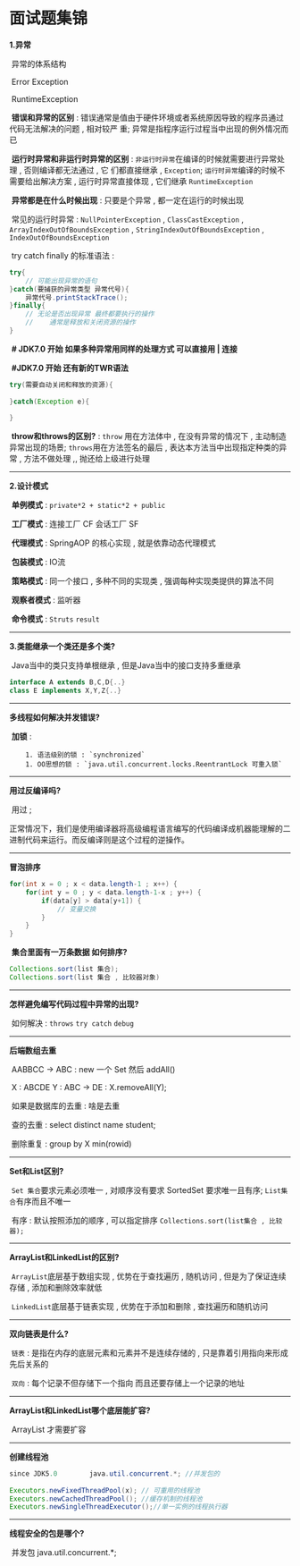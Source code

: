 # 面试题集锦



**1.异常**

​	异常的体系结构

​	Error		Exception

​				RuntimeException

​	**错误和异常的区别** : 错误通常是值由于硬件环境或者系统原因导致的程序员通过代码无法解决的问题 , 相对较严	重;	异常是指程序运行过程当中出现的例外情况而已

​	**运行时异常和非运行时异常的区别** : `非运行时异常`在编译的时候就需要进行异常处理 , 否则编译都无法通过 , 它	们都直接继承 , `Exception`;	`运行时异常`编译的时候不需要给出解决方案 , 运行时异常直接体现 , 它们继承	`RuntimeException`

​	**异常都是在什么时候出现** : 只要是个异常 , 都一定在运行的时候出现

​	常见的运行时异常 : `NullPointerException` , `ClassCastException` , `ArrayIndexOutOfBoundsException` , `StringIndexOutOfBoundsException` , `IndexOutOfBoundsException`

​	try catch finally 的标准语法 : 

```java
try{
    // 可能出现异常的语句
}catch(要捕获的异常类型 异常代号){
    异常代号.printStackTrace();
}finally{
    // 无论是否出现异常 最终都要执行的操作
    //    通常是释放和关闭资源的操作
}
```

​	**# JDK7.0 开始 如果多种异常用同样的处理方式 可以直接用 | 连接**

​	**#JDK7.0 开始 还有新的TWR语法**

```java
try(需要自动关闭和释放的资源){
    
}catch(Exception e){
    
}
```

​	**throw和throws的区别?** : `throw` 用在方法体中 , 在没有异常的情况下 , 主动制造异常出现的场景;	`throws`用在方法签名的最后 , 表达本方法当中出现指定种类的异常 , 方法不做处理 ,, 抛还给上级进行处理

****

**2.设计模式**

​	**单例模式** : `private*2 + static*2 + public`

​	**工厂模式** : 连接工厂 CF 会话工厂 SF

​	**代理模式** : SpringAOP 的核心实现 , 就是依靠动态代理模式

​	**包装模式** : IO流

​	**策略模式** : 同一个接口 , 多种不同的实现类 , 强调每种实现类提供的算法不同

​	**观察者模式** : 监听器

​	**命令模式** : `Struts`	`result`

****

**3.类能继承一个类还是多个类?**

​	Java当中的类只支持单根继承 , 但是Java当中的接口支持多重继承

```java
interface A extends B,C,D{..}
class E implements X,Y,Z{..}
```

****

**多线程如何解决并发错误?**

​	**加锁** : 

		1. 语法级别的锁 : `synchronized`
		1. OO思想的锁 : `java.util.concurrent.locks.ReentrantLock 可重入锁`

****

**用过反编译吗?**

​	用过 ; 

​	正常情况下，我们是使用编译器将高级编程语言编写的代码编译成机器能理解的二进制代码来运行。而反编译则是这个过程的逆操作。

****

**冒泡排序**

```java
for(int x = 0 ; x < data.length-1 ; x++) {
    for(int y = 0 ; y < data.length-1-x ; y++) {
        if(data[y] > data[y+1]) {
            // 变量交换
        }
    }
}
```

​	**集合里面有一万条数据 如何排序?**

```java
Collections.sort(list 集合);
Collections.sort(list 集合 , 比较器对象)
```

****

**怎样避免编写代码过程中异常的出现?**

​	如何解决 : `throws`	`try catch`	`debug`

****

**后端数组去重**

​	AABBCC  ->  ABC : new 一个 Set 然后 addAll()

​	X : ABCDE	Y : ABC  -> DE : X.removeAll(Y);

​	如果是数据库的去重 : 啥是去重

​		查的去重 : select distinct name student;

​		删除重复 : group by X min(rowid)

****

**Set和List区别?**

​	`Set 集合`要求元素必须唯一 , 对顺序没有要求 SortedSet 要求唯一且有序;	`List集合`有序而且不唯一

​	有序 : 默认按照添加的顺序 , 可以指定排序 `Collections.sort(list集合 , 比较器);`

****

**ArrayList和LinkedList的区别?**

​	`ArrayList`底层基于数组实现 , 优势在于查找遍历 , 随机访问 , 但是为了保证连续存储 , 添加和删除效率就低

​	`LinkedList`底层基于链表实现 , 优势在于添加和删除 , 查找遍历和随机访问

****

**双向链表是什么?**

​	`链表` : 是指在内存的底层元素和元素并不是连续存储的 , 只是靠着引用指向来形成先后关系的

​	`双向` : 每个记录不但存储下一个指向 而且还要存储上一个记录的地址

****

**ArrayList和LinkedList哪个底层能扩容?**

​	ArrayList 才需要扩容

****

**创建线程池**

```java
since JDK5.0		java.util.concurrent.*; //并发包的
    
Executors.newFixedThreadPool(x); // 可重用的线程池
Executors.newCachedThreadPool(); //缓存机制的线程池
Executors.newSingleThreadExecutor();//单一实例的线程执行器
```

****

**线程安全的包是哪个?**

​	并发包 java.util.concurrent.*;